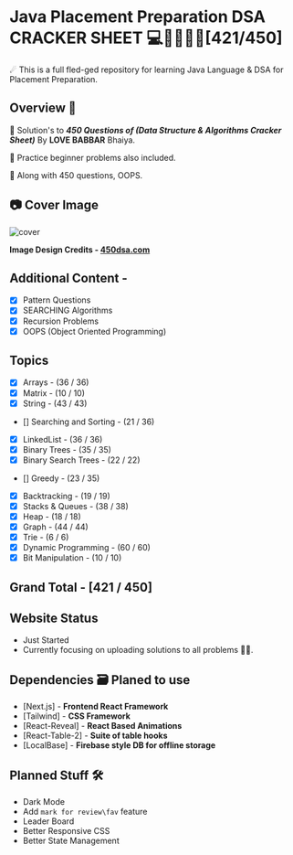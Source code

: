 # Java Placement Preparation DSA CRACKER SHEET 💻🦸‍♂️🐱‍👤[421/450]

☄ This is a full fled-ged repository for learning Java Language & DSA for Placement Preparation.

## Overview 👀

💪 Solution's to **_450 Questions of (Data Structure & Algorithms Cracker Sheet)_** By **LOVE BABBAR** Bhaiya.

👊 Practice beginner problems also included.

🎁 Along with 450 questions, OOPS.

## 📷 Cover Image

![cover](https://user-images.githubusercontent.com/65482419/230406982-62400f34-acc0-46e6-b67b-9c3f3c06819b.png)

**Image Design Credits - [450dsa.com](https://450dsa.com/)**

## Additional Content -

- [x] Pattern Questions
- [x] SEARCHING Algorithms
- [x] Recursion Problems
- [x] OOPS (Object Oriented Programming)

## Topics

- [x] Arrays - (36 / 36)
- [x] Matrix - (10 / 10)
- [x] String - (43 / 43)
- [] Searching and Sorting - (21 / 36)
- [x] LinkedList - (36 / 36)
- [x] Binary Trees - (35 / 35)
- [x] Binary Search Trees - (22 / 22)
- [] Greedy - (23 / 35)
- [x] Backtracking - (19 / 19)
- [x] Stacks & Queues - (38 / 38)
- [x] Heap - (18 / 18)
- [x] Graph - (44 / 44)
- [x] Trie - (6 / 6)
- [x] Dynamic Programming - (60 / 60)
- [x] Bit Manipulation - (10 / 10)
  
## Grand Total - [421 / 450]

## Website Status

- Just Started
- Currently focusing on uploading solutions to all problems 👱‍♂️.

## Dependencies 🗃 Planed to use

- [Next.js] - **Frontend React Framework**
- [Tailwind] - **CSS Framework**
- [React-Reveal] - **React Based Animations**
- [React-Table-2] - **Suite of table hooks**
- [LocalBase] - **Firebase style DB for offline storage**

## Planned Stuff 🛠

- Dark Mode
- Add `mark for review\fav` feature
- Leader Board
- Better Responsive CSS
- Better State Management
